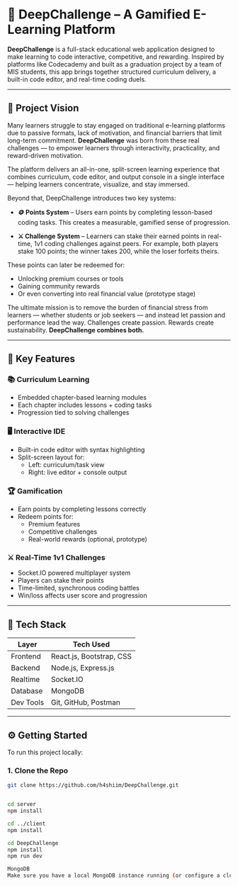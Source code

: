 # 🧠 DeepChallenge – A Gamified E-Learning Platform

**DeepChallenge** is a full-stack educational web application designed to make learning to code interactive, competitive, and rewarding. Inspired by platforms like Codecademy and built as a graduation project by a team of MIS students, this app brings together structured curriculum delivery, a built-in code editor, and real-time coding duels.

---

## 🎯 Project Vision

Many learners struggle to stay engaged on traditional e-learning platforms due to passive formats, lack of motivation, and financial barriers that limit long-term commitment. **DeepChallenge** was born from these real challenges — to empower learners through interactivity, practicality, and reward-driven motivation.

The platform delivers an all-in-one, split-screen learning experience that combines curriculum, code editor, and output console in a single interface — helping learners concentrate, visualize, and stay immersed.

Beyond that, DeepChallenge introduces two key systems:

- **🪙 Points System** – Users earn points by completing lesson-based coding tasks. This creates a measurable, gamified sense of progression.

- **⚔️ Challenge System** – Learners can stake their earned points in real-time, 1v1 coding challenges against peers. For example, both players stake 100 points; the winner takes 200, while the loser forfeits theirs.

These points can later be redeemed for:
- Unlocking premium courses or tools  
- Gaining community rewards  
- Or even converting into real financial value (prototype stage)

The ultimate mission is to remove the burden of financial stress from learners — whether students or job seekers — and instead let passion and performance lead the way. Challenges create passion. Rewards create sustainability. **DeepChallenge combines both.**

---

## 🚀 Key Features

### 📚 Curriculum Learning
- Embedded chapter-based learning modules
- Each chapter includes lessons + coding tasks
- Progression tied to solving challenges

### 🖥️ Interactive IDE
- Built-in code editor with syntax highlighting
- Split-screen layout for:
  - Left: curriculum/task view
  - Right: live editor + console output

### 🏆 Gamification
- Earn points by completing lessons correctly
- Redeem points for:
  - Premium features
  - Competitive challenges
  - Real-world rewards (optional, prototype)

### ⚔️ Real-Time 1v1 Challenges
- Socket.IO powered multiplayer system
- Players can stake their points
- Time-limited, synchronous coding battles
- Win/loss affects user score and progression

---

## 🧰 Tech Stack

| Layer       | Tech Used                  |
|-------------|----------------------------|
| Frontend    | React.js, Bootstrap, CSS   |
| Backend     | Node.js, Express.js        |
| Realtime    | Socket.IO                  |
| Database    | MongoDB                    |
| Dev Tools   | Git, GitHub, Postman       |

---


## ⚙️ Getting Started

To run this project locally:

### 1. Clone the Repo

```bash
git clone https://github.com/h4shiim/DeepChallenge.git


cd server
npm install

cd ../client
npm install

cd DeepChallenge
npm install
npm run dev

MongoDB
Make sure you have a local MongoDB instance running (or configure a cloud connection string in .env).
